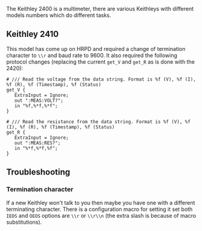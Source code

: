 The Keithley 2400 is a multimeter, there are various Keithleys with different models numbers which do different tasks.

## Keithley 2410

This model has come up on HRPD and required a change of termination character to `\\r` and baud rate to 9600. It also required the following protocol changes (replacing the current `get_V` and `get_R` as is done with the 2420):

```
# /// Read the voltage from the data string. Format is %f (V), %f (I), %f (R), %f (Timestamp), %f (Status)
get_V {
   ExtraInput = Ignore;
   out ":MEAS:VOLT?";
   in "%f,%*f,%*f";
}

# /// Read the resistance from the data string. Format is %f (V), %f (I), %f (R), %f (Timestamp), %f (Status)
get_R {
   ExtraInput = Ignore;
   out ":MEAS:RES?";
   in "%*f,%*f,%f";
}
```

## Troubleshooting

### Termination character

If a new Keithley won't talk to you then maybe you have one with a different terminating character. There is a configuration macro for setting it set both `IEOS` and `OEOS` options are `\\r` or `\\r\\n` (the extra slash is because of macro substitutions).
